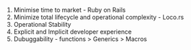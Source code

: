 1. Minimise time to market - Ruby on Rails
2. Minimize total lifecycle and operational complexity - Loco.rs
3. Operational Stability
4. Explicit and Implicit developer experience
5. Dubuggability - functions > Generics > Macros
